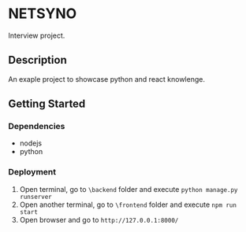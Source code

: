 # NETSYNO

Interview project.

## Description

An exaple project to showcase python and react knowlenge.

## Getting Started

### Dependencies

- nodejs
- python

### Deployment

1. Open terminal, go to `\backend` folder and execute `python manage.py runserver`
2. Open another terminal, go to `\frontend` folder and execute `npm run start`
3. Open browser and go to `http://127.0.0.1:8000/`